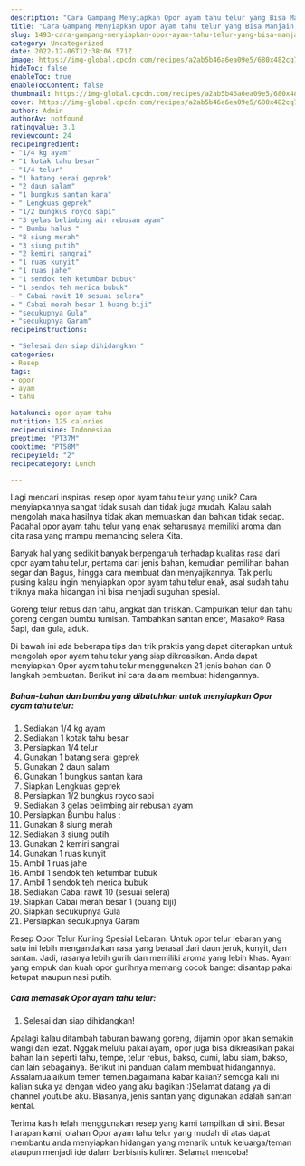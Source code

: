 ```yaml
---
description: "Cara Gampang Menyiapkan Opor ayam tahu telur yang Bisa Manjain Lidah"
title: "Cara Gampang Menyiapkan Opor ayam tahu telur yang Bisa Manjain Lidah"
slug: 1493-cara-gampang-menyiapkan-opor-ayam-tahu-telur-yang-bisa-manjain-lidah
category: Uncategorized
date: 2022-12-06T12:38:06.571Z
image: https://img-global.cpcdn.com/recipes/a2ab5b46a6ea09e5/680x482cq70/opor-ayam-tahu-telur-foto-resep-utama.jpg
hideToc: false
enableToc: true
enableTocContent: false
thumbnail: https://img-global.cpcdn.com/recipes/a2ab5b46a6ea09e5/680x482cq70/opor-ayam-tahu-telur-foto-resep-utama.jpg
cover: https://img-global.cpcdn.com/recipes/a2ab5b46a6ea09e5/680x482cq70/opor-ayam-tahu-telur-foto-resep-utama.jpg
author: Admin
authorAv: notfound
ratingvalue: 3.1
reviewcount: 24
recipeingredient:
- "1/4 kg ayam"
- "1 kotak tahu besar"
- "1/4 telur"
- "1 batang serai geprek"
- "2 daun salam"
- "1 bungkus santan kara"
- " Lengkuas geprek"
- "1/2 bungkus royco sapi"
- "3 gelas belimbing air rebusan ayam"
- " Bumbu halus "
- "8 siung merah"
- "3 siung putih"
- "2 kemiri sangrai"
- "1 ruas kunyit"
- "1 ruas jahe"
- "1 sendok teh ketumbar bubuk"
- "1 sendok teh merica bubuk"
- " Cabai rawit 10 sesuai selera"
- " Cabai merah besar 1 buang biji"
- "secukupnya Gula"
- "secukupnya Garam"
recipeinstructions:

- "Selesai dan siap dihidangkan!"
categories:
- Resep
tags:
- opor
- ayam
- tahu

katakunci: opor ayam tahu 
nutrition: 125 calories
recipecuisine: Indonesian
preptime: "PT37M"
cooktime: "PT58M"
recipeyield: "2"
recipecategory: Lunch

---
```





Lagi mencari inspirasi resep opor ayam tahu telur yang unik? Cara menyiapkannya sangat tidak susah dan tidak juga mudah. Kalau salah mengolah maka hasilnya tidak akan memuaskan dan bahkan tidak sedap. Padahal opor ayam tahu telur yang enak seharusnya memiliki aroma dan cita rasa yang mampu memancing selera Kita.





Banyak hal yang sedikit banyak berpengaruh terhadap kualitas rasa dari opor ayam tahu telur, pertama dari jenis bahan, kemudian pemilihan bahan segar dan Bagus, hingga cara membuat dan menyajikannya. Tak perlu pusing kalau ingin menyiapkan opor ayam tahu telur enak,      asal sudah tahu triknya maka hidangan ini bisa menjadi suguhan spesial.














Goreng telur rebus dan tahu, angkat dan tiriskan. Campurkan telur dan tahu goreng dengan bumbu tumisan. Tambahkan santan encer, Masako® Rasa Sapi, dan gula, aduk.






Di bawah ini ada beberapa tips dan trik praktis yang dapat diterapkan untuk mengolah opor ayam tahu telur yang siap dikreasikan. Anda dapat menyiapkan Opor ayam tahu telur menggunakan 21 jenis bahan dan 0 langkah pembuatan. Berikut ini cara dalam membuat hidangannya.

<!--inarticleads1-->

##### Bahan-bahan dan bumbu yang dibutuhkan untuk menyiapkan Opor ayam tahu telur:

1. Sediakan 1/4 kg ayam
1. Sediakan 1 kotak tahu besar
1. Persiapkan 1/4 telur
1. Gunakan 1 batang serai geprek
1. Gunakan 2 daun salam
1. Gunakan 1 bungkus santan kara
1. Siapkan  Lengkuas geprek
1. Persiapkan 1/2 bungkus royco sapi
1. Sediakan 3 gelas belimbing air rebusan ayam
1. Persiapkan  Bumbu halus :
1. Gunakan 8 siung merah
1. Sediakan 3 siung putih
1. Gunakan 2 kemiri sangrai
1. Gunakan 1 ruas kunyit
1. Ambil 1 ruas jahe
1. Ambil 1 sendok teh ketumbar bubuk
1. Ambil 1 sendok teh merica bubuk
1. Sediakan  Cabai rawit 10 (sesuai selera)
1. Siapkan  Cabai merah besar 1 (buang biji)
1. Siapkan secukupnya Gula
1. Persiapkan secukupnya Garam


Resep Opor Telur Kuning Spesial Lebaran. Untuk opor telur lebaran yang satu ini lebih mengandalkan rasa yang berasal dari daun jeruk, kunyit, dan santan. Jadi, rasanya lebih gurih dan memiliki aroma yang lebih khas. Ayam yang empuk dan kuah opor gurihnya memang cocok banget disantap pakai ketupat maupun nasi putih. 

<!--inarticleads2-->

##### Cara memasak Opor ayam tahu telur:


1. Selesai dan siap dihidangkan!

Apalagi kalau ditambah taburan bawang goreng, dijamin opor akan semakin wangi dan lezat. Nggak melulu pakai ayam, opor juga bisa dikreasikan pakai bahan lain seperti tahu, tempe, telur rebus, bakso, cumi, labu siam, bakso, dan lain sebagainya. Berikut ini panduan dalam membuat hidangannya. Assalamualaikum temen temen.bagaimana kabar kalian? semoga kali ini kalian suka ya dengan video yang aku bagikan :)Selamat datang ya di channel youtube aku. Biasanya, jenis santan yang digunakan adalah santan kental. 

Terima kasih telah menggunakan resep yang kami tampilkan di sini. Besar harapan kami, olahan Opor ayam tahu telur yang mudah di atas dapat membantu anda menyiapkan hidangan yang menarik untuk keluarga/teman ataupun menjadi ide dalam berbisnis kuliner. Selamat mencoba!
